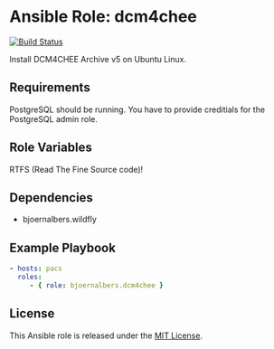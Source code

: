 Ansible Role: dcm4chee
======================

[![Build Status](https://travis-ci.org/bjoernalbers/ansible-role-dcm4chee.svg?branch=master)](https://travis-ci.org/bjoernalbers/ansible-role-dcm4chee)

Install DCM4CHEE Archive v5 on Ubuntu Linux.

Requirements
------------

PostgreSQL should be running.
You have to provide creditials for the PostgreSQL admin role.

Role Variables
--------------

RTFS (Read The Fine Source code)!

Dependencies
------------

- bjoernalbers.wildfly

Example Playbook
----------------

```yaml
- hosts: pacs
  roles:
     - { role: bjoernalbers.dcm4chee }
```

License
-------

This Ansible role is released under the [MIT License](LICENSE.txt).
